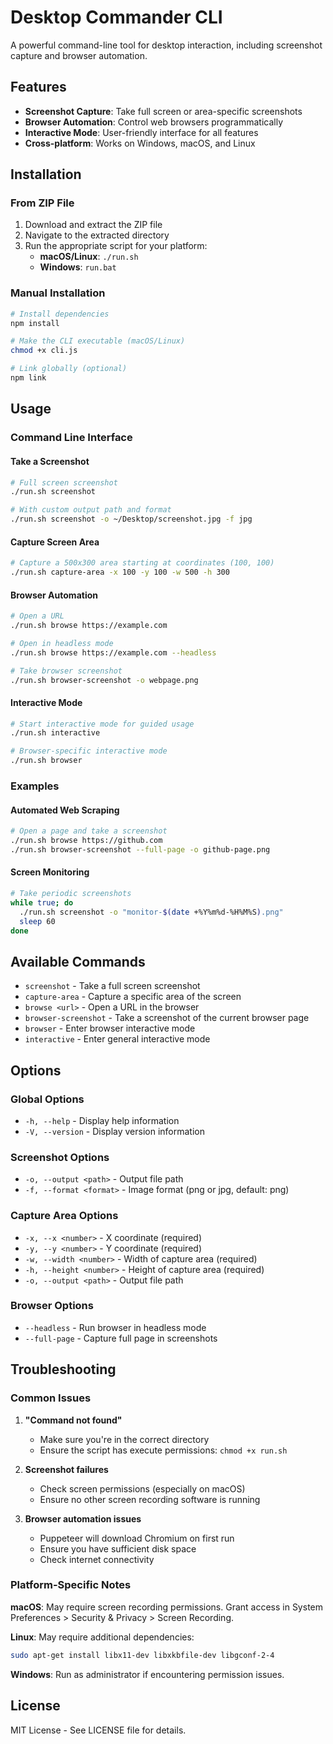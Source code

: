 # Desktop Commander CLI

A powerful command-line tool for desktop interaction, including screenshot capture and browser automation.

## Features

- **Screenshot Capture**: Take full screen or area-specific screenshots
- **Browser Automation**: Control web browsers programmatically
- **Interactive Mode**: User-friendly interface for all features
- **Cross-platform**: Works on Windows, macOS, and Linux

## Installation

### From ZIP File

1. Download and extract the ZIP file
2. Navigate to the extracted directory
3. Run the appropriate script for your platform:
   - **macOS/Linux**: `./run.sh`
   - **Windows**: `run.bat`

### Manual Installation

```bash
# Install dependencies
npm install

# Make the CLI executable (macOS/Linux)
chmod +x cli.js

# Link globally (optional)
npm link
```

## Usage

### Command Line Interface

#### Take a Screenshot
```bash
# Full screen screenshot
./run.sh screenshot

# With custom output path and format
./run.sh screenshot -o ~/Desktop/screenshot.jpg -f jpg
```

#### Capture Screen Area
```bash
# Capture a 500x300 area starting at coordinates (100, 100)
./run.sh capture-area -x 100 -y 100 -w 500 -h 300
```

#### Browser Automation
```bash
# Open a URL
./run.sh browse https://example.com

# Open in headless mode
./run.sh browse https://example.com --headless

# Take browser screenshot
./run.sh browser-screenshot -o webpage.png
```

#### Interactive Mode
```bash
# Start interactive mode for guided usage
./run.sh interactive

# Browser-specific interactive mode
./run.sh browser
```

### Examples

#### Automated Web Scraping
```bash
# Open a page and take a screenshot
./run.sh browse https://github.com
./run.sh browser-screenshot --full-page -o github-page.png
```

#### Screen Monitoring
```bash
# Take periodic screenshots
while true; do
  ./run.sh screenshot -o "monitor-$(date +%Y%m%d-%H%M%S).png"
  sleep 60
done
```

## Available Commands

- `screenshot` - Take a full screen screenshot
- `capture-area` - Capture a specific area of the screen
- `browse <url>` - Open a URL in the browser
- `browser-screenshot` - Take a screenshot of the current browser page
- `browser` - Enter browser interactive mode
- `interactive` - Enter general interactive mode

## Options

### Global Options
- `-h, --help` - Display help information
- `-V, --version` - Display version information

### Screenshot Options
- `-o, --output <path>` - Output file path
- `-f, --format <format>` - Image format (png or jpg, default: png)

### Capture Area Options
- `-x, --x <number>` - X coordinate (required)
- `-y, --y <number>` - Y coordinate (required)
- `-w, --width <number>` - Width of capture area (required)
- `-h, --height <number>` - Height of capture area (required)
- `-o, --output <path>` - Output file path

### Browser Options
- `--headless` - Run browser in headless mode
- `--full-page` - Capture full page in screenshots

## Troubleshooting

### Common Issues

1. **"Command not found"**
   - Make sure you're in the correct directory
   - Ensure the script has execute permissions: `chmod +x run.sh`

2. **Screenshot failures**
   - Check screen permissions (especially on macOS)
   - Ensure no other screen recording software is running

3. **Browser automation issues**
   - Puppeteer will download Chromium on first run
   - Ensure you have sufficient disk space
   - Check internet connectivity

### Platform-Specific Notes

**macOS**: May require screen recording permissions. Grant access in System Preferences > Security & Privacy > Screen Recording.

**Linux**: May require additional dependencies:
```bash
sudo apt-get install libx11-dev libxkbfile-dev libgconf-2-4
```

**Windows**: Run as administrator if encountering permission issues.

## License

MIT License - See LICENSE file for details.